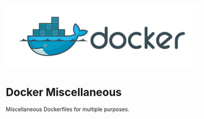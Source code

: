 <img src="img/docker.png" alt="docker"/> <br/>


# Docker Miscellaneous 
Miscellaneous Dockerfiles for multiple purposes.
